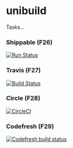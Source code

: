 # unibuild

Tasks...

### Shippable (F26)


[![Run Status](https://api.shippable.com/projects/58e99ab064421007001c6c15/badge?branch=master)](https://app.shippable.com/github/UnitedRPMS-devel/unibuild)



### Travis (F27)


[![Build Status](https://travis-ci.org/UnitedRPMS-devel/unibuild.svg?branch=master)](https://travis-ci.org/UnitedRPMS-devel/unibuild)



### Circle (F28)



[![CircleCI](https://circleci.com/gh/UnitedRPMS-devel/unibuild.svg?style=svg)](https://circleci.com/gh/UnitedRPMS-devel/unibuild)



### Codefresh (F29)

[![Codefresh build status]( https://g.codefresh.io/api/badges/build?repoOwner=UnitedRPMS-devel&repoName=unibuild&branch=master&pipelineName=unibuild&accountName=kuboosoft&type=cf-1)]( https://g.codefresh.io/repositories/UnitedRPMS-devel/unibuild/builds?filter=trigger:build;branch:master;service:590a53537601ee00072f625e~unibuild)
